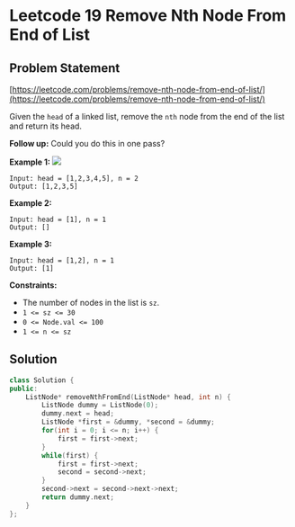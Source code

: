 # Leetcode 19 Remove Nth Node From End of List

## Problem Statement

[https://leetcode.com/problems/remove-nth-node-from-end-of-list/](https://leetcode.com/problems/remove-nth-node-from-end-of-list/)

Given the `head` of a linked list, remove the `nth` node from the end of the list and return its head.

**Follow up:** Could you do this in one pass?

**Example 1:** ![](https://assets.leetcode.com/uploads/2020/10/03/remove_ex1.jpg)

```text
Input: head = [1,2,3,4,5], n = 2
Output: [1,2,3,5]
```

**Example 2:**

```text
Input: head = [1], n = 1
Output: []
```

**Example 3:**

```text
Input: head = [1,2], n = 1
Output: [1]
```

**Constraints:**

* The number of nodes in the list is `sz`.
* `1 <= sz <= 30`
* `0 <= Node.val <= 100`
* `1 <= n <= sz`

## Solution

```cpp
class Solution {
public:
    ListNode* removeNthFromEnd(ListNode* head, int n) {
        ListNode dummy = ListNode(0);
        dummy.next = head;
        ListNode *first = &dummy, *second = &dummy;
        for(int i = 0; i <= n; i++) {
            first = first->next;
        }
        while(first) {
            first = first->next;
            second = second->next;
        }
        second->next = second->next->next;
        return dummy.next;
    }
};
```

